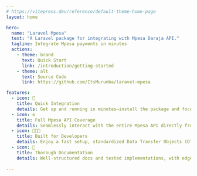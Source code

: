 ```yaml
---
# https://vitepress.dev/reference/default-theme-home-page
layout: home

hero:
  name: "Laravel Mpesa"
  text: "A Laravel package for integrating with Mpesa Daraja API."
  tagline: Integrate Mpesa payments in minutes
  actions:
    - theme: brand
      text: Quick Start
      link: /introduction/getting-started
    - theme: alt
      text: Source Code
      link: https://github.com/ItsMurumba/laravel-mpesa

features:
  - icon: 🚀
    title: Quick Integration
    details: Get up and running in minutes—install the package and focus on your business logic.
  - icon: ⚙️  
    title: Full Mpesa API Coverage
    details: Seamlessly interact with the entire Mpesa API directly from your Laravel application.
  - icon: 🧑🏾‍💻
    title: Built for Developers
    details: Enjoy a fast setup, standardized Data Transfer Objects (DTOs), and consistent error handling for a smooth developer experience.
  - icon: 📃
    title: Thorough Documentation
    details: Well-structured docs and tested implementations, with edge cases covered to ensure reliability.
  
---
```


